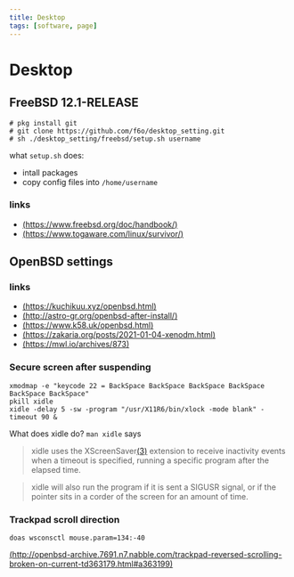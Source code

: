```yaml
---
title: Desktop
tags: [software, page]
---
```


# Desktop

## FreeBSD 12.1-RELEASE

```
# pkg install git
# git clone https://github.com/f6o/desktop_setting.git
# sh ./desktop_setting/freebsd/setup.sh username
```

what `setup.sh` does: 

* intall packages
* copy config files into `/home/username`

### links

* [(https://www.freebsd.org/doc/handbook/)]((https://www.freebsd.org/doc/handbook/))
* [(https://www.togaware.com/linux/survivor/)]((https://www.togaware.com/linux/survivor/))

## OpenBSD settings

### links

* [(https://kuchikuu.xyz/openbsd.html)]((https://kuchikuu.xyz/openbsd.html))
* [(http://astro-gr.org/openbsd-after-install/)]((http://astro-gr.org/openbsd-after-install/))
* [(https://www.k58.uk/openbsd.html)]((https://www.k58.uk/openbsd.html))
* [(https://zakaria.org/posts/2021-01-04-xenodm.html)]((https://zakaria.org/posts/2021-01-04-xenodm.html))
* [(https://mwl.io/archives/873)]((https://mwl.io/archives/873))

### Secure screen after suspending

```
xmodmap -e "keycode 22 = BackSpace BackSpace BackSpace BackSpace BackSpace BackSpace"
pkill xidle
xidle -delay 5 -sw -program "/usr/X11R6/bin/xlock -mode blank" -timeout 90 &
```

What does xidle do? `man xidle` says

> xidle uses the XScreenSaver[(3)]((3)) extension to receive inactivity events
> when a timeout is specified, running a specific program after the elapsed
> time.

> xidle will also run the program if it is sent a SIGUSR signal, or
> if the pointer sits in a corder of the screen for an amount of time.

### Trackpad scroll direction

```
doas wsconsctl mouse.param=134:-40
```

[(http://openbsd-archive.7691.n7.nabble.com/trackpad-reversed-scrolling-broken-on-current-td363179.html#a363199)]((http://openbsd-archive.7691.n7.nabble.com/trackpad-reversed-scrolling-broken-on-current-td363179.html#a363199))
